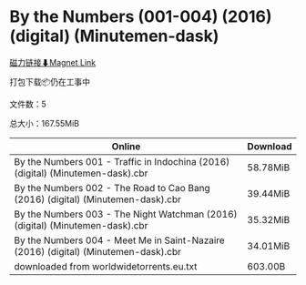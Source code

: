 # By the Numbers (001-004) (2016) (digital) (Minutemen-dask)

[磁力链接⬇Magnet Link](magnet:?xt=urn:btih:9ef22dfc3fdd8623881b7ae8326135b3c812ed7d&dn=By%20the%20Numbers%20%28001-004%29%20%282016%29%20%28digital%29%20%28Minutemen-dask%29)

打包下载📦仍在工事中

文件数：5

总大小：167.55MiB

Online | Download
--- | ---
By the Numbers 001 - Traffic in Indochina (2016) (digital) (Minutemen-dask).cbr | 58.78MiB
By the Numbers 002 - The Road to Cao Bang (2016) (digital) (Minutemen-dask).cbr | 39.44MiB
By the Numbers 003 - The Night Watchman (2016) (digital) (Minutemen-dask).cbr | 35.32MiB
By the Numbers 004 - Meet Me in Saint-Nazaire (2016) (digital) (Minutemen-dask).cbr | 34.01MiB
downloaded from worldwidetorrents.eu.txt | 603.00B